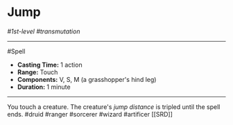 # Jump
*#1st-level #transmutation*
___ 
#Spell
- **Casting Time:** 1 action
- **Range:** Touch
- **Components:** V, S, M (a grasshopper's hind leg)
- **Duration:** 1 minute
---
You touch a creature. The creature's *jump distance* is tripled until the spell ends.
#druid
#ranger
#sorcerer
#wizard
#artificer
[[SRD]]